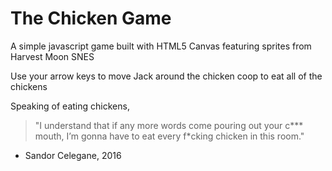The Chicken Game
======

A simple javascript game built with HTML5 Canvas featuring sprites from Harvest Moon SNES

Use your arrow keys to move Jack around the chicken coop to eat all of the chickens

Speaking of eating chickens, 

> "I understand that if any more words come pouring out your c*** mouth, I’m gonna have to eat every f*cking chicken in this room."
 - Sandor Celegane, 2016
